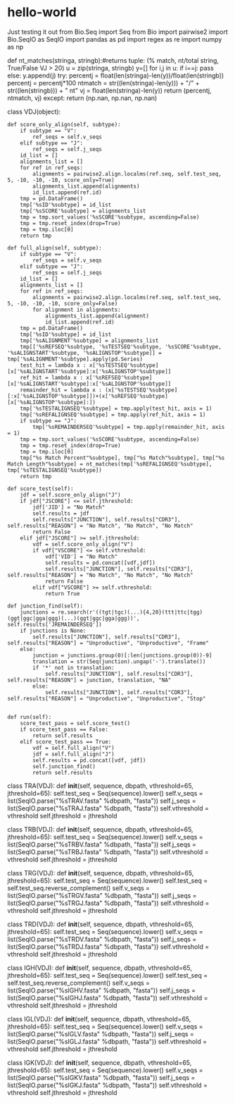 # hello-world
Just testing it out
from Bio.Seq import Seq
from Bio import pairwise2
import Bio.SeqIO as SeqIO
import pandas as pd
import regex as re
import numpy as np

def nt_matches(stringa, stringb):#returns tuple: (% match, nt/total string, True/False VJ > 20)
    u = zip(stringa, stringb)
    y=[]
    for i,j in u:
        if i==j:
            pass
        else: 
            y.append(j)
    try:
        percentj = float(len(stringa)-len(y))/float(len(stringb))
        percentj = percentj*100
        ntmatch = str((len(stringa)-len(y))) + "/" + str((len(stringb))) + " nt"
        vj = float(len(stringa)-len(y))
        return (percentj, ntmatch, vj)
    except:
        return (np.nan, np.nan, np.nan)
        
class VDJ(object):
    
    def score_only_align(self, subtype):
        if subtype == "V":
            ref_seqs = self.v_seqs
        elif subtype == "J":
            ref_seqs = self.j_seqs
        id_list = []
        alignments_list = []
        for ref in ref_seqs:
            alignments = pairwise2.align.localms(ref.seq, self.test_seq, 5, -10, -10, -10, score_only=True)
            alignments_list.append(alignments)
            id_list.append(ref.id)
        tmp = pd.DataFrame()
        tmp['%sID'%subtype] = id_list
        tmp['%sSCORE'%subtype] = alignments_list
        tmp = tmp.sort_values('%sSCORE'%subtype, ascending=False)
        tmp = tmp.reset_index(drop=True)
        tmp = tmp.iloc[0]
        return tmp
          
    def full_align(self, subtype):
        if subtype == "V":
            ref_seqs = self.v_seqs
        elif subtype == "J":
            ref_seqs = self.j_seqs
        id_list = []
        alignments_list = []
        for ref in ref_seqs:
            alignments = pairwise2.align.localms(ref.seq, self.test_seq, 5, -10, -10, -10, score_only=False)
            for alignment in alignments:
                alignments_list.append(alignment)
                id_list.append(ref.id)
        tmp = pd.DataFrame()
        tmp['%sID'%subtype] = id_list
        tmp['%sALIGNMENT'%subtype] = alignments_list
        tmp[['%sREFSEQ'%subtype, '%sTESTSEQ'%subtype, '%sSCORE'%subtype, '%sALIGNSTART'%subtype, '%sALIGNSTOP'%subtype]] = tmp['%sALIGNMENT'%subtype].apply(pd.Series)
        test_hit = lambda x : x['%sTESTSEQ'%subtype][x['%sALIGNSTART'%subtype]:x['%sALIGNSTOP'%subtype]]
        ref_hit = lambda x : x['%sREFSEQ'%subtype][x['%sALIGNSTART'%subtype]:x['%sALIGNSTOP'%subtype]]
        remainder_hit = lambda x : (x['%sTESTSEQ'%subtype][:x['%sALIGNSTOP'%subtype]])+(x['%sREFSEQ'%subtype][x['%sALIGNSTOP'%subtype]:])
        tmp['%sTESTALIGNSEQ'%subtype] = tmp.apply(test_hit, axis = 1)
        tmp['%sREFALIGNSEQ'%subtype] = tmp.apply(ref_hit, axis = 1)
        if subtype == "J":
            tmp['%sREMAINDERSEQ'%subtype] = tmp.apply(remainder_hit, axis = 1)
        tmp = tmp.sort_values('%sSCORE'%subtype, ascending=False)
        tmp = tmp.reset_index(drop=True)
        tmp = tmp.iloc[0]
        tmp["%s Match Percent"%subtype], tmp["%s Match"%subtype], tmp["%s Match Length"%subtype] = nt_matches(tmp['%sREFALIGNSEQ'%subtype], tmp['%sTESTALIGNSEQ'%subtype]) 
        return tmp
      
    def score_test(self):
        jdf = self.score_only_align("J")
        if jdf["JSCORE"] <= self.jthreshold:
            jdf['JID'] = "No Match"
            self.results = jdf
            self.results["JUNCTION"], self.results["CDR3"], self.results["REASON"] = "No Match", "No Match", "No Match"
            return False
        elif jdf["JSCORE"] >= self.jthreshold:
            vdf = self.score_only_align("V")
            if vdf["VSCORE"] <= self.vthreshold:
                vdf['VID'] = "No Match"
                self.results = pd.concat([vdf,jdf])
                self.results["JUNCTION"], self.results["CDR3"], self.results["REASON"] = "No Match", "No Match", "No Match"
                return False
            elif vdf["VSCORE"] >= self.vthreshold:
                return True
    
    def junction_find(self):
        junctions = re.search(r'((tgt|tgc)(...){4,20}(ttt|ttc|tgg)(ggt|ggc|gga|ggg)(...)(ggt|ggc|gga|ggg))', self.results['JREMAINDERSEQ'])
        if junctions is None:
            self.results["JUNCTION"], self.results["CDR3"], self.results["REASON"] = "Unproductive", "Unproductive", "Frame"
        else:
            junction = junctions.group(0)[:len(junctions.group(0))-9]
            translation = str(Seq(junction).ungap('-').translate())
            if '*' not in translation:
                self.results["JUNCTION"], self.results["CDR3"], self.results["REASON"] = junction, translation, "NA"
            else:
                self.results["JUNCTION"], self.results["CDR3"], self.results["REASON"] = "Unproductive", "Unproductive", "Stop"
 
 
    def run(self):
        score_test_pass = self.score_test()
        if score_test_pass == False:
            return self.results
        elif score_test_pass == True:
            vdf = self.full_align("V")
            jdf = self.full_align("J")
            self.results = pd.concat([vdf, jdf])
            self.junction_find()
            return self.results
 
 
class TRA(VDJ):
    def __init__(self, sequence, dbpath, vthreshold=65, jthreshold=65):
        self.test_seq = Seq(sequence).lower()
        self.v_seqs = list(SeqIO.parse("%sTRAV.fasta" %dbpath, "fasta"))
        self.j_seqs = list(SeqIO.parse("%sTRAJ.fasta" %dbpath, "fasta"))
        self.vthreshold = vthreshold
        self.jthreshold = jthreshold
        
class TRB(VDJ):
    def __init__(self, sequence, dbpath, vthreshold=65, jthreshold=65):
        self.test_seq = Seq(sequence).lower()
        self.v_seqs = list(SeqIO.parse("%sTRBV.fasta" %dbpath, "fasta"))
        self.j_seqs = list(SeqIO.parse("%sTRBJ.fasta" %dbpath, "fasta"))
        self.vthreshold = vthreshold
        self.jthreshold = jthreshold

class TRG(VDJ):
   def __init__(self, sequence, dbpath, vthreshold=65, jthreshold=65):
        self.test_seq = Seq(sequence).lower()
        self.test_seq = self.test_seq.reverse_complement()
        self.v_seqs = list(SeqIO.parse("%sTRGV.fasta" %dbpath, "fasta"))
        self.j_seqs = list(SeqIO.parse("%sTRGJ.fasta" %dbpath, "fasta"))
        self.vthreshold = vthreshold
        self.jthreshold = jthreshold

class TRD(VDJ):
    def __init__(self, sequence, dbpath, vthreshold=65, jthreshold=65):
        self.test_seq = Seq(sequence).lower()
        self.v_seqs = list(SeqIO.parse("%sTRDV.fasta" %dbpath, "fasta"))
        self.j_seqs = list(SeqIO.parse("%sTRDJ.fasta" %dbpath, "fasta"))
        self.vthreshold = vthreshold
        self.jthreshold = jthreshold
        
class IGH(VDJ):
    def __init__(self, sequence, dbpath, vthreshold=65, jthreshold=65):
        self.test_seq = Seq(sequence).lower()
        self.test_seq = self.test_seq.reverse_complement()
        self.v_seqs = list(SeqIO.parse("%sIGHV.fasta" %dbpath, "fasta"))
        self.j_seqs = list(SeqIO.parse("%sIGHJ.fasta" %dbpath, "fasta"))
        self.vthreshold = vthreshold
        self.jthreshold = jthreshold
    
class IGL(VDJ):
    def __init__(self, sequence, dbpath, vthreshold=65, jthreshold=65):
        self.test_seq = Seq(sequence).lower()
        self.v_seqs = list(SeqIO.parse("%sIGLV.fasta" %dbpath, "fasta"))
        self.j_seqs = list(SeqIO.parse("%sIGLJ.fasta" %dbpath, "fasta"))
        self.vthreshold = vthreshold
        self.jthreshold = jthreshold

class IGK(VDJ):
    def __init__(self, sequence, dbpath, vthreshold=65, jthreshold=65):
        self.test_seq = Seq(sequence).lower()
        self.v_seqs = list(SeqIO.parse("%sIGKV.fasta" %dbpath, "fasta"))
        self.j_seqs = list(SeqIO.parse("%sIGKJ.fasta" %dbpath, "fasta"))
        self.vthreshold = vthreshold
        self.jthreshold = jthreshold
